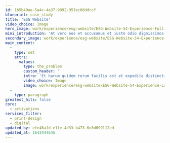 ```yaml
---
id: 1b5b40ae-5a4c-4a37-9092-953ec08ddccf
blueprint: case_study
title: 'ESG Website'
video_choice: Image
hero_image: work/experience/esg-website/ESG-Website-54-Experience-Full-Image-1360x768.5.jpg
mini_introduction: 'At vero eos et accusamus et iusto odio dignissimos ducimus qui blanditiis praesentium voluptatum deleniti atque corrupti quos dolores et quas molestias excepturi sint occaecati cupiditate non provident, similique sunt in culpa qui officia deserunt mollitia animi, id est laborum et dolorum fuga.'
secondary_image: work/experience/esg-website/ESG-Website-54-Experience-Secondary-Image-896x597.jpg
main_content:
  -
    type: set
    attrs:
      values:
        type: the_problem
        custom_header: ' '
        intro: 'Et harum quidem rerum facilis est et expedita distinctio. Nam libero tempore, cum soluta nobis est eligendi optio cumque nihil impedit quo minus id quod maxime placeat facere possimus, omnis voluptas assumenda est, omnis dolor repellendus. Temporibus autem quibusdam et aut officiis debitis aut rerum necessitatibus saepe eveniet ut et voluptates repudiandae sint et molestiae non recusandae.'
        video_choice: Image
        image: work/experience/esg-website/ESG-Website-54-Experience-Large-927x522.jpg
  -
    type: paragraph
greatest_hits: false
core:
  - activations
services_filter:
  - print-design
  - digital
updated_by: efe46a1d-e1fe-4d33-b473-6e8d699112ed
updated_at: 1642444645
---
```

